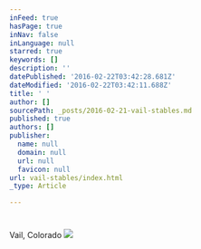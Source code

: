 ```yaml
---
inFeed: true
hasPage: true
inNav: false
inLanguage: null
starred: true
keywords: []
description: ''
datePublished: '2016-02-22T03:42:28.681Z'
dateModified: '2016-02-22T03:42:11.688Z'
title: ' '
author: []
sourcePath: _posts/2016-02-21-vail-stables.md
published: true
authors: []
publisher:
  name: null
  domain: null
  url: null
  favicon: null
url: vail-stables/index.html
_type: Article

---
```

# 

Vail, Colorado
![](https://the-grid-user-content.s3-us-west-2.amazonaws.com/fda71fea-ad79-45c8-9e51-2bacfbd5f0cf.png)